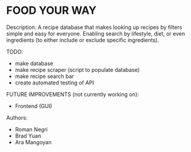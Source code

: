 # FOOD YOUR WAY

Description:
A recipe database that makes looking up recipes by filters simple and easy for everyone. Enabling search by lifestyle, diet, or even ingredients (to either include or exclude specific ingredients). 

TODO:
- make database
- make recipe scraper (script to populate database)
- make recipe search bar
- create automated testing of API

FUTURE IMPROVEMENTS (not currently working on):
- Frontend (GUI)

Authors:
- Roman Negri
- Brad Yuan
- Ara Mangoyan
